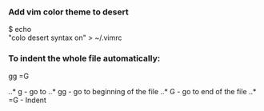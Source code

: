 ### Add vim color theme to desert
$ echo \
"colo desert
syntax on" > ~/.vimrc

### To indent the whole file automatically:
gg
=G

..* g - go to
..* gg - go to beginning of the file
..* G - go to end of the file
..* =G - Indent